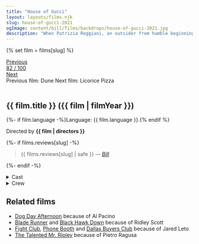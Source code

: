 ```yaml
---
title: "House of Gucci"
layout: layouts/films.njk
slug: house-of-gucci-2021
ogImage: content/bill/films/backdrops/house-of-gucci-2021.jpg
description: "When Patrizia Reggiani, an outsider from humble beginnings, marries into the Gucci family, her unbridled ambition begins to unravel the family legacy and triggers a reckless spiral of betrayal, decadence, revenge, and ultimately… murder."
---
```


{% set film = films[slug] %}

<nav class="films">
  <div class="prev">
    <a href="../dune-2021"><i class="fa-solid fa-chevron-left fa-xs"></i> Previous</a>
  </div>
  <div>
    <a class="simple" href="../">82 / 100</a>
  </div>
  <div class="next">
    <a href="../licorice-pizza-2021">Next <i class="fa-solid fa-chevron-right fa-xs"></i></a>
  </div>
  <div class="hint">
    <span class="prev-hint">
      <span class="sr-only">Previous film:</span>
      Dune
    </span>
    <span class="next-hint">
      <span class="sr-only">Next film:</span>
      Licorice Pizza
    </span>
  </div>
</nav>

<article class="film slug-house-of-gucci-2021">
  <div class="backdrop-and-poster">
    <img class="poster" src="../films/posters/{{ slug }}.jpg" alt="">
    <img class="backdrop" src="../films/backdrops/{{ slug }}.jpg" alt="">
  </div>

  <h1>{{ film.title }} ({{ film | filmYear }})</h1>

  <p>
    {%- if film.language -%}Language: {{ film.language }}.{% endif %}
    
  </p>

  <p class="director">
    Directed by <strong>{{ film | directors }}</strong>
  </p>

  {%- if films.reviews[slug] -%}
    <blockquote> 
      {{ films.reviews[slug] | safe }} <em>—&nbsp;<a href="/bill">Bill</a></em>
    </blockquote> 
  {%- endif -%}

  <section class="film-detail">
    <div>
      <details>
        <summary>
          <i class="fa-solid fa-masks-theater"></i>
          Cast
        </summary>
        <ul>
          {%- for cast in film.credits.cast -%}
            <li>
              {{ cast.name }} as <em>{{ cast.character }}</em>
            </li>
          {%- endfor -%}
        </ul>
      </details>
      <details>
        <summary>
          <i class="fa-solid fa-clapperboard"></i>
          Crew
        </summary>
        <ul>
          {%- for crew in film.credits.crew -%}
            <li>
              {{ crew.name }} &mdash; <em>{{ crew.job }}</em>
            </li>
          {%- endfor -%}
        </ul>
      </details>
    </div>
  </section>

  <section class="related-films">
  <h2>Related films</h2>
  <ul>
    <li><a href="../dog-day-afternoon-1975">Dog Day Afternoon</a> because of Al Pacino</li>
<li><a href="../blade-runner-1982">Blade Runner</a> and <a href="../black-hawk-down-2001">Black Hawk Down</a> because of Ridley Scott</li>
<li><a href="../fight-club-1999">Fight Club</a>, <a href="../phone-booth-2003">Phone Booth</a> and <a href="../dallas-buyers-club-2013">Dallas Buyers Club</a> because of Jared Leto</li>
<li><a href="../the-talented-mr-ripley-1999">The Talented Mr. Ripley</a> because of Pietro Ragusa</li>
  </ul>
</section>

</article>
